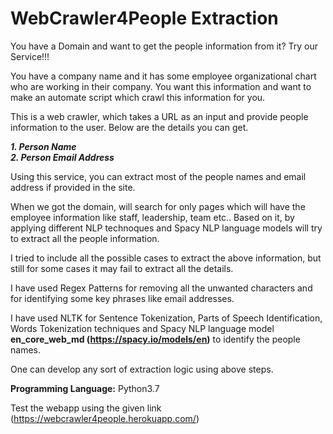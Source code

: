 # WebCrawler4People Extraction
You have a Domain and want to get the people information from it? Try our Service!!!

You have a company name and it has some employee organizational chart who are working in their company. You want this information and want to make an automate script which crawl this information for you.

This is a web crawler, which takes a URL as an input and provide people information to the user. Below are the details you can get.

***1. Person Name <br />
2. Person Email Address***

Using this service, you can extract most of the people names and email address if provided in the site.

When we got the domain, will search for only pages which will have the employee information like staff, leadership, team etc.. Based on it, by applying different NLP technoques and Spacy NLP language models will try to extract all the people information.

I tried to include all the possible cases to extract the above information, but still for some cases it may fail to extract all the details.

I have used Regex Patterns for removing all the unwanted characters and for identifying some key phrases like email addresses.

I have used NLTK for Sentence Tokenization, Parts of Speech Identification, Words Tokenization techniques and Spacy NLP language model **en_core_web_md (https://spacy.io/models/en)** to identify the people names.

One can develop any sort of extraction logic using above steps.


**Programming Language:** Python3.7

Test the webapp using the given link (https://webcrawler4people.herokuapp.com/)
